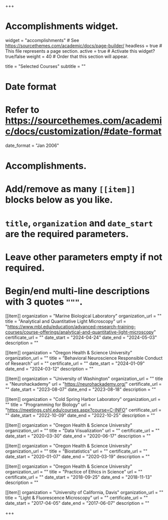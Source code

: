 +++
# Accomplishments widget.
widget = "accomplishments"  # See https://sourcethemes.com/academic/docs/page-builder/
headless = true  # This file represents a page section.
active = true  # Activate this widget? true/false
weight = 40  # Order that this section will appear.

title = "Selected Courses"
subtitle = ""

# Date format
#   Refer to https://sourcethemes.com/academic/docs/customization/#date-format
date_format = "Jan 2006"

# Accomplishments.
#   Add/remove as many `[[item]]` blocks below as you like.
#   `title`, `organization` and `date_start` are the required parameters.
#   Leave other parameters empty if not required.
#   Begin/end multi-line descriptions with 3 quotes `"""`.


[[item]]
  organization = "Marine Biological Laboratory"
  organization_url = ""
  title = "Analytical and Quantitative Light Microscopy"
  url = "https://www.mbl.edu/education/advanced-research-training-courses/course-offerings/analytical-and-quantitative-light-microscopy"
  certificate_url = ""
  date_start = "2024-04-24"
  date_end = "2024-05-03"
  description = ""
  
[[item]]
  organization = "Oregon Health & Science University"
  organization_url = ""
  title = "Behavioral Neuroscience Responsible Conduct of Research"
  url = ""
  certificate_url = ""
  date_start = "2024-01-09"
  date_end = "2024-03-12"
  description = ""

[[item]]
  organization = "University of Washington"
  organization_url = ""
  title = "Neurohackademy"
  url = "https://neurohackademy.org/"
  certificate_url = ""
  date_start = "2023-08-07"
  date_end = "2023-08-18"
  description = ""

[[item]]
  organization = "Cold Spring Harbor Laboratory"
  organization_url = ""
  title = "Programming for Biology"
  url = "https://meetings.cshl.edu/courses.aspx?course=C-INFO"
  certificate_url = ""
  date_start = "2022-10-09"
  date_end = "2022-10-25"
  description = ""
  
[[item]]
  organization = "Oregon Health & Science University"
  organization_url = ""
  title = "Data Visualization"
  url = ""
  certificate_url = ""
  date_start = "2020-03-30"
  date_end = "2020-06-17"
  description = ""

[[item]]
  organization = "Oregon Health & Science University"
  organization_url = ""
  title = "Biostatistics"
  url = ""
  certificate_url = ""
  date_start = "2020-01-07"
  date_end = "2020-03-19"
  description = ""
  
[[item]]
  organization = "Oregon Health & Science University"
  organization_url = ""
  title = "Practice of Ethics in Science"
  url = ""
  certificate_url = ""
  date_start = "2018-09-25"
  date_end = "2018-11-13"
  description = ""
  
[[item]]
  organization = "University of California, Davis"
  organization_url = ""
  title = "Light & Fluorescence Microscopy"
  url = ""
  certificate_url = ""
  date_start = "2017-04-05"
  date_end = "2017-06-07"
  description = ""


+++
